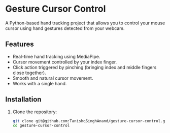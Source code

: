 # Gesture Cursor Control

A Python-based hand tracking project that allows you to control your mouse cursor using hand gestures detected from your webcam.

## Features

- Real-time hand tracking using MediaPipe.
- Cursor movement controlled by your index finger.
- Click action triggered by pinching (bringing index and middle fingers close together).
- Smooth and natural cursor movement.
- Works with a single hand.

## Installation

1. Clone the repository:

   ```bash
   git clone git@github.com:TanishqSinghAnand/gesture-cursor-control.git
   cd gesture-cursor-control
